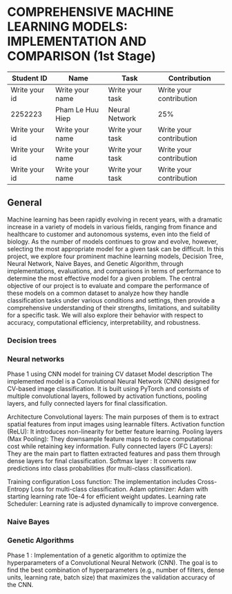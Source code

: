 # COMPREHENSIVE MACHINE LEARNING MODELS: IMPLEMENTATION AND COMPARISON (1st Stage) 

<div align='center'>

| **Student ID** | **Name** | **Task** | **Contribution** |
| -------------- | ---------------- | -------- | ---------------- |
| Write your id | Write your name  | Write your task | Write your contribution |
| 2252223       | Pham Le Huu Hiep | Neural Network  |           25%           |
| Write your id | Write your name  | Write your task | Write your contribution |
| Write your id | Write your name  | Write your task | Write your contribution |
| Write your id | Write your name  | Write your task | Write your contribution |

</div>

## General
Machine learning has been rapidly evolving in recent years, with a dramatic increase in a variety of models in various fields, ranging from finance and healthcare to customer and autonomous systems, even into the field of biology. As the number of models continues to grow and evolve, however, selecting the most appropriate model for a given task can be difficult. In this project, we explore four prominent machine learning models, Decision Tree, Neural Network, Naive Bayes, and Genetic Algorithm, through implementations, evaluations, and comparisons in terms of performance to determine the most effective model for a given problem. The central objective of our project is to evaluate and compare the performance of these models on a common dataset to analyze how they handle classification tasks under various conditions and settings, then provide a comprehensive understanding of their strengths, limitations, and suitability for a specific task. We will also explore their behavior with respect to accuracy, computational efficiency, interpretability, and robustness.

### Decision trees

### Neural networks
Phase 1 using CNN model for training CV dataset
Model description
The implemented model is a Convolutional Neural Network (CNN) designed for CV-based image classification. It is built using PyTorch and consists of multiple convolutional layers, followed by activation functions, pooling layers, and fully connected layers for final classification.

Architecture
Convolutional layers: The main purposes of them is to extract spatial features from input images using learnable filters.
Activation function (ReLU): It introduces non-linearity for better feature learning.
Pooling layers (Max Pooling): They downsample feature maps to reduce computational cost while retaining key information.
Fully connected layers (FC Layers): They are the main part to flatten extracted features and pass them through dense layers for final classification.
Softmax layer : It converts raw predictions into class probabilities (for multi-class classification).


Training configuration
Loss function: The implementation includes Cross-Entropy Loss for multi-class classification.
Adam optimizer: Adam with starting learning rate 10e-4 for efficient weight updates.
Learning rate Scheduler: Learning rate is adjusted dynamically to improve convergence.

### Naive Bayes

### Genetic Algorithms
Phase 1 : Implementation of a genetic algorithm to optimize the hyperparameters of a Convolutional Neural Network (CNN). The goal is to find the best combination of hyperparameters (e.g., number of filters, dense units, learning rate, batch size) that maximizes the validation accuracy of the CNN.
